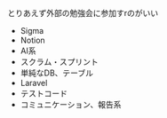 とりあえず外部の勉強会に参加すrのがいい
- Sigma
- Notion
- AI系
- スクラム・スプリント
- 単純なDB、テーブル
- Laravel
- テストコード
- コミュニケーション、報告系